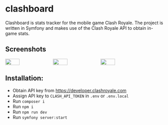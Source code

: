 # clashboard
Clashboard is stats tracker for the mobile game Clash Royale. The project is written in Symfony and makes use of the Clash Royale API to obtain in-game stats.

## Screenshots
<div style="display: flex;">
  <img width="30%" src="https://user-images.githubusercontent.com/87614942/232613721-721d7ff9-b881-41e6-9e21-404b4cd17217.png">
  <img width="30%" src="https://user-images.githubusercontent.com/87614942/232613737-0baee842-8a30-4b55-ac31-00f11bd15155.png">
  <img width="30%" src="https://user-images.githubusercontent.com/87614942/232613749-58a9f2ef-1e1e-4292-adb9-e5528a1cee91.png">
</div>

## Installation:
- Obtain API key from https://developer.clashroyale.com
- Assign API key to `CLASH_API_TOKEN` in `.env` or `.env.local`
- Run `composer i`
- Run `npm i`
- Run `npm run dev`
- Run `symfony server:start`
